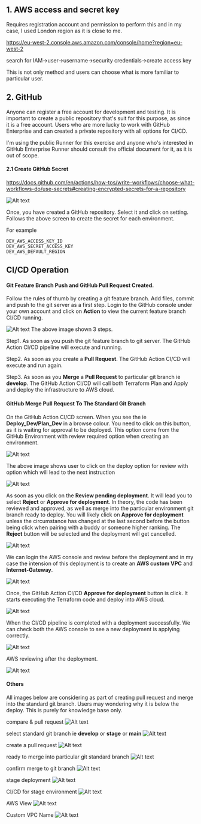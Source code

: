## 1. AWS access and secret key

Requires registration account and permission to perform this and in my case, I used London region as it is close to me.

https://eu-west-2.console.aws.amazon.com/console/home?region=eu-west-2

search for IAM->user->username->security credentials->create access key

This is not only method and users can choose what is more familiar to particular user.

## 2. GitHub

Anyone can register a free account for development and testing. It is important to create a public repository that's suit for this purpose, as since it is a free account. Users who are more lucky to work with GitHub Enterprise and can created a private repository with all options for CI/CD.

I'm using the public Runner for this exercise and anyone who's interested in GitHub Enterprise Runner should consult the official document for it, as it is out of scope.

#### 2.1 Create GitHub Secret
https://docs.github.com/en/actions/how-tos/write-workflows/choose-what-workflows-do/use-secrets#creating-encrypted-secrets-for-a-repository

<img title="GitHub Secret" alt="Alt text" src="/images/github-secret.png">

Once, you have created a GitHub repository. Select it and click on setting. Follows the above screen to create the secret for each environment.

For example
```
DEV_AWS_ACCESS_KEY_ID
DEV_AWS_SECRET_ACCESS_KEY
DEV_AWS_DEFAULT_REGION
```

## CI/CD Operation

#### Git Feature Branch Push and GitHub Pull Request Created.
Follow the rules of thumb by creating a git feature branch. Add files, commit and push to the git server as a first step. Login to the GitHub console under your own account and click on **Action** to view the current feature branch CI/CD running.

<img title="Git Feature Branch" alt="Alt text" src="/images/git-feature-branch.png">
The above image shown 3 steps. 

Step1. As soon as you push the git feature branch to git server. The GitHub Action CI/CD pipeline will execute and running.

Step2. As soon as you create a **Pull Request**. The GitHub Action CI/CD will execute and run again.

Step3. As soon as you **Merge** a **Pull Request** to particular git branch ie **develop**. The GitHub Action CI/CD will call both Terraform Plan and Apply and deploy the infrastructure to AWS cloud.

#### GitHub Merge Pull Request To The Standard Git Branch
On the GitHub Action CI/CD screen. When you see the ie **Deploy_Dev/Plan_Dev** in a browse colour. You need to click on this button, as it is waiting for approval to be deployed. This option come from the GitHub Environment with review required option when creating an environment.

<img title="Git Merge" alt="Alt text" src="/images/git-merge-click.png">

The above image shows user to click on the deploy option for review with option which will lead to the next instruction

<img title="Review deployment" alt="Alt text" src="/images/review-pending-deployment.png">

As soon as you click on the **Review pending deployment**. It will lead you to select **Reject** or **Approve for deployment**. In theory, the code has been reviewed and approved, as well as merge into the particular environment git branch ready to deploy. You will likely click on **Approve for deployment** unless the circumstance has changed at the last second before the button being click when pairing with a buddy or someone higher ranking. The **Reject** button will be selected and the deployment will get cancelled.

<img title="Reject or Approve" alt="Alt text" src="/images/reject-or-approve.png">

We can login the AWS console and review before the deployment and in my case the intension of this deployment is to create an **AWS custom VPC** and **Internet-Gateway**.

<img title="before deployment" alt="Alt text" src="/images/before-deployment.png">

Once, the GitHub Action CI/CD **Approve for deployment** button is click. It starts executing the Terraform code and deploy into AWS cloud.

<img title="deployment progression" alt="Alt text" src="/images/deploy-progress.png">

When the CI/CD pipeline is completed with a deployment successfully. We can check both the AWS console to see a new deployment is applying correctly.

<img title="deploy successful" alt="Alt text" src="/images/deploy-successful.png">

AWS reviewing after the deployment.

<img title="after deployment" alt="Alt text" src="/images/after-deployment.png">

#### Others
All images below are considering as part of creating pull request and merge into the standard git branch. Users may wondering why it is below the deploy. This is purely for knowledge base only.

compare & pull request
<img title="Compare && Pull request" alt="Alt text" src="/images/git-compare-pull-request.png">

select standard git branch ie **develop** or **stage** or **main**
<img title="Select Standard Git Branch" alt="Alt text" src="/images/select-git-branch.png">

create a pull request
<img title="Create pull request" alt="Alt text" src="/images/create-pull-request.png">

ready to merge into particular git standard branch
<img title="Ready to merge" alt="Alt text" src="/images/ready-to-merge.png">

confirm merge to git branch
<img title="Confirm merge" alt="Alt text" src="/images/confirm-merge.png">

stage deployment
<img title="stage deployment" alt="Alt text" src="/images/stage-deployment.png">

CI/CD for stage environment
<img title="stage environment" alt="Alt text" src="/images/stage-environment.png">

AWS View
<img title="VPC" alt="Alt text" src="/images/VPC.png">

Custom VPC Name
<img title="VPC Name" alt="Alt text" src="/images/VPC-name.png">